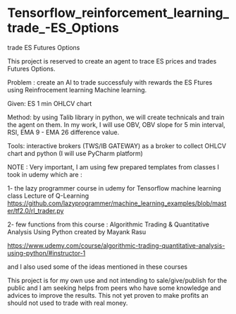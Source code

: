 # Tensorflow_reinforcement_learning_trade_-ES_Options
trade ES Futures Options

This project is reserved to create an agent to trace ES prices and trades Futures Options.

Problem : create an AI to trade successfuly with rewards the ES Ftures using Reinfrocement learning Machine learning.

Given: ES 1 min OHLCV chart

Method: by using Talib library in python, we will create technicals and train the agent on them. In my work, I will use OBV, OBV slope for 5 min interval, RSI, EMA 9 - EMA 26 difference value.

Tools: interactive brokers (TWS/IB GATEWAY) as a broker to collect OHLCV chart and python (I will use PyCharm platform)

NOTE : Very important, I am using few prepared templates from classes I took in udemy which are :

1-  the lazy programmer course in udemy for Tensorflow machine learning class
 Lecture of Q-Learning
 https://github.com/lazyprogrammer/machine_learning_examples/blob/master/tf2.0/rl_trader.py
 
 2- few functions from this course : Algorithmic Trading & Quantitative Analysis Using Python
 created by Mayank Rasu
 
 https://www.udemy.com/course/algorithmic-trading-quantitative-analysis-using-python/#instructor-1
 
 
 and I also used some of the ideas mentioned in these courses
 
 This project is for my own use and not intending to sale/give/publish for the public and I am seeking helps from peers who have some knowledge and advices to improve the results. This not yet proven to make profits an should not used to trade with real money. 
